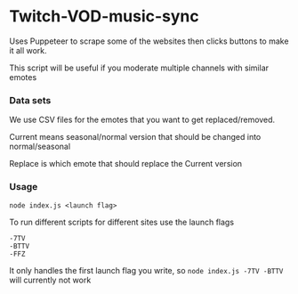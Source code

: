 # Twitch-VOD-music-sync

Uses Puppeteer to scrape some of the websites then clicks buttons to make it all work.

This script will be useful if you moderate multiple channels with similar emotes

### Data sets

We use CSV files for the emotes that you want to get replaced/removed.

Current means seasonal/normal version that should be changed into normal/seasonal

Replace is which emote that should replace the Current version

### Usage

`node index.js <launch flag>`

To run different scripts for different sites use the launch flags

```
-7TV
-BTTV
-FFZ
```

It only handles the first launch flag you write, so `node index.js -7TV -BTTV` will currently not work
